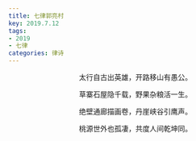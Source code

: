 ```yaml
---
title: 七律郭亮村
key: 2019.7.12
tags: 
- 2019
- 七律
categories: 律诗
---
```


<p align="center">太行自古出英雄，开路移山有愚公。
</p>
<p align="center">草寨石屋隐千载，野果杂粮活一生。
</p>
<p align="center">绝壁通廊描画卷，丹崖峡谷引鹰声。
</p>
<p align="center">桃源世外也孤凄，共度人间乾坤同。
</p>
